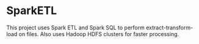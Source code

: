 # SparkETL
This project uses Spark ETL and Spark SQL to perform extract-transform-load on files.
Also uses Hadoop HDFS clusters for faster processing.
